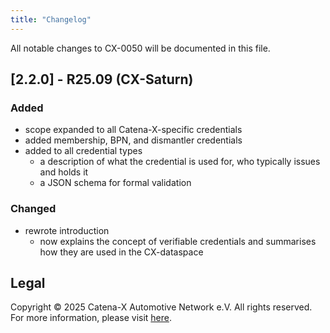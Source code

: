 ```yaml
---
title: "Changelog"
---
```


All notable changes to CX-0050 will be documented in this file.

## [2.2.0] - R25.09 (CX-Saturn)

### Added

- scope expanded to all Catena-X-specific credentials
- added membership, BPN, and dismantler credentials
- added to all credential types
  - a description of what the credential is used for, who typically issues and holds it
  - a JSON schema for formal validation

### Changed

- rewrote introduction
  - now explains the concept of verifiable credentials and summarises how they are used in the CX-dataspace

## Legal

Copyright © 2025 Catena-X Automotive Network e.V. All rights reserved. For more information, please visit [here](/copyright).
